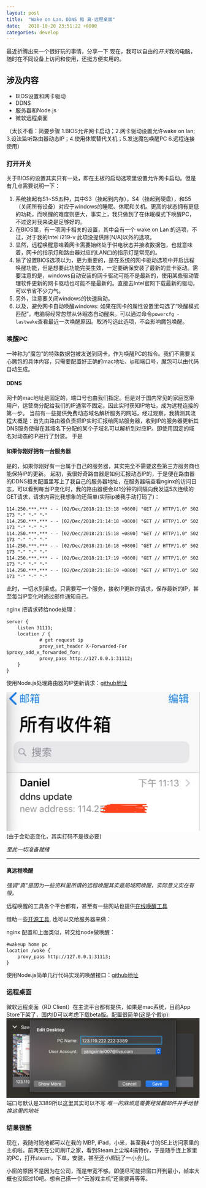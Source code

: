 ```yaml
---
layout: post
title:  "Wake on Lan，DDNS 和 真·远程桌面"
date:   2018-10-20 23:51:22 +0800
categories: develop
---
```


最近折腾出来一个很好玩的事情，分享一下
现在，我可以自由的*开关*我的电脑，随时在不同设备上访问和使用，还挺方便实用的。

## 涉及内容

* BIOS设置和网卡驱动
* DDNS
* 服务器和Node.js
* 微软远程桌面

（太长不看：简要步骤 1.BIOS允许网卡启动；2.网卡驱动设置允许wake on lan; 3.设法监听路由器动态IP；4.使用休眠替代关机；5.发送魔包唤醒PC 6.远程连接使用）

### 打开开关

关于BIOS的设置其实只有一处，即在主板的启动选项里设置允许网卡启动。但是有几点需要说明一下：
1. 系统挂起有S1~S5五种，其中S3（挂起到内存），S4（挂起到硬盘），和S5（关闭所有设备）对应于windows的睡眠、休眠和关机。更高的状态拥有更低的功耗，而唤醒的难度则更大，事实上，我只做到了在休眠模式下唤醒PC，不过这对我来说是足够好的。
2. 在BIOS里，有一项网卡相关的设置，其中会有一个 wake on Lan 的选项，不过，对于我的Intel i219-v 此项没提供除[N/A]以外的选项。
3. 显然，远程唤醒意味着网卡需要始终处于供电状态并接收数据包，也就意味着，网卡的指示灯和路由器对应的LAN口的指示灯是常亮的。
4. 除了设置BIOS选项以为，更为重要的，是在系统的网卡驱动选项中开启远程唤醒功能，但是想要此功能完美生效，一定要确保安装了最新的显卡驱动。需要注意的是，windows自动安装的网卡驱动可能不是最新的，使用某些驱动管理软件更新的网卡驱动也可能不是最新的。直接去Intel官网下载最新的驱动，可以节省不少力气。
5. 另外，注意要关闭windows的快速启动。
6. 以及，避免网卡自动唤醒windows:
如果在网卡的属性设置里勾选了“唤醒模式匹配”，电脑将经常忽然从休眠态自动醒来。可以通过命令`powercfg -lastwake`查看最近一次唤醒原因。取消勾选此选项，不会影响魔包唤醒。

### 唤醒PC

一种称为“魔包”的特殊数据包被发送到网卡，作为唤醒PC的指令。我们不需要关心魔包的具体内容，只需要配置好正确的mac地址、ip和端口号，魔包可以由代码自动生成。

#### DDNS

网卡的mac地址是固定的，端口号也由我们指定。但是对于国内常见的家庭宽带用户，运营商分配给我们的IP通常不固定。因此实时获知IP地址，成为远程连接的第一步。
当前有一些提供免费动态域名解析服务的网站，经过观察，我猜测其流程大概是：首先由路由器负责把IP实时汇报给网站服务器，收到IP的服务器更新其DNS服务使得在其域名下分配的某个子域名可以解析到对应IP。即使用固定的域名对动态的IP进行了封装。 
于是

#### 如果你刚好拥有一台服务器 

是的，如果你刚好有一台属于自己的服务器，其实完全不需要这些第三方服务商也能保持IP的更新。
起初，我很好奇路由器是如何汇报动态IP的，于是便在路由器的DDNS相关配置里写上了我自己的服务器地址，在服务器端查看nginx的访问日志，可以看到每当IP变化时，我的路由器便会以1分钟的间隔向我发送5次连续的GET请求，请求内容比我想象的还简单(实际ip被我手动打码了)：

```
114.250.***.*** - - [02/Dec/2018:21:13:18 +0800] "GET // HTTP/1.0" 502 173 "-" "-" "-"
114.250.***.*** - - [02/Dec/2018:21:14:18 +0800] "GET // HTTP/1.0" 502 173 "-" "-" "-"
114.250.***.*** - - [02/Dec/2018:21:15:18 +0800] "GET // HTTP/1.0" 502 173 "-" "-" "-"
114.250.***.*** - - [02/Dec/2018:21:16:18 +0800] "GET // HTTP/1.0" 502 173 "-" "-" "-"
114.250.***.*** - - [02/Dec/2018:21:17:19 +0800] "GET // HTTP/1.0" 502 173 "-" "-" "-"
114.250.***.*** - - [02/Dec/2018:21:18:19 +0800] "GET // HTTP/1.0" 502 173 "-" "-" "-"
```

此时，一切水到渠成。只需要写一个服务，接收IP更新的请求，保存最新的IP，甚至每当IP变化时通过邮件通知自己。

nginx 把请求转给node处理：

```
server {
    listen 31111;
    location / {
            # get request ip
            proxy_set_header X-Forwarded-For $proxy_add_x_forwarded_for;
            proxy_pass http://127.0.0.1:31112;
    }
}
```

使用Node.js处理路由器的IP更新请求：[github地址](https://github.com/YangXinlei/MyCloudPC/blob/master/ddns_report.js)

![更新邮件](/src/images/20181020/email.jpg)
(由于会动态变化，其实打码不是很必要)

*至此一切准备就绪*

* * *

#### 真远程唤醒

*强调“真”是因为一些资料里所谓的远程唤醒其实是局域网唤醒，实际意义实在有限。*

远程唤醒的工具各个平台都有，甚至有一些网站也提供[在线唤醒工具](https://www.depicus.com/wake-on-lan/woli)

借助一些[开源工具](https://github.com/agnat/node_wake_on_lan), 也可以交给服务器来做：

nginx 配置和上面类似，转交给node做唤醒：

```
#wakeup home pc
location /wake {
    proxy_pass http://127.0.0.1:31113;
}
```

使用Node.js简单几行代码实现的唤醒接口：[github地址](https://github.com/YangXinlei/MyCloudPC/blob/master/wakeup.js)

### 远程桌面

微软远程桌面（RD Client）在主流平台都有提供，如果是mac系统，目前App Store下架了，国内ID可以考虑下载beta版。配置很简单(这是个假ip):
![RDConf](/src/images/20181020/RDConf.png)
端口号默认是3389所以这里其实可以不写
*唯一的麻烦是需要经常翻邮件并手动替换这里的地址*

### 结果很酷

现在，我随时随地都可以在我的 MBP, iPad，小米，甚至我4寸的SE上访问家里的主机啦。前两天在公司刷IT之家，看到Steam上尘埃4搞特价，于是随手连上家里的PC，打开steam，下单，安装，甚至还*小窗*玩了一小会儿。

小窗的原因不是因为在公司，而是带宽不够。即便尽可能把窗口开到最小，帧率大概也没超过10吧。想自己搭一个“云游戏主机”还需要再等等。
